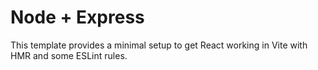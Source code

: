 # Node + Express

This template provides a minimal setup to get React working in Vite with HMR and some ESLint rules.


